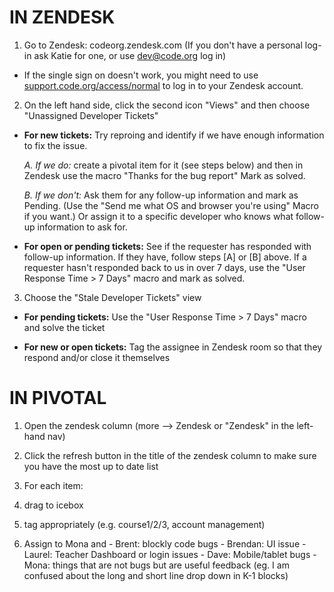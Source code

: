 # IN ZENDESK

1. Go to Zendesk: codeorg.zendesk.com (If you don't have a personal log-in ask Katie for one, or use dev@code.org log in)
 - If the single sign on doesn't work, you might need to use [support.code.org/access/normal](https://support.code.org/access/normal/) to log in to your Zendesk account.

2. On the left hand side, click the second icon "Views" and then choose "Unassigned Developer Tickets"

 - **For new tickets:** Try reproing and identify if we have enough information to fix the issue. 

    *A. If we do:* create a pivotal item for it (see steps below) and then in Zendesk use the macro "Thanks for the bug report" Mark as solved.
  
    *B. If we don't:* Ask them for any follow-up information and mark as Pending. (Use the "Send me what OS and browser you're using" Macro if you want.) Or assign it to a specific developer who knows what follow-up information to ask for.

 - **For open or pending tickets:** See if the requester has responded with follow-up information. If they have, follow steps [A] or [B] above. If a requester hasn't responded back to us in over 7 days, use the "User Response Time > 7 Days" macro and mark as solved.

3. Choose the "Stale Developer Tickets" view

 - **For pending tickets:** Use the "User Response Time > 7 Days" macro and solve the ticket

 - **For new or open tickets:** Tag the assignee in Zendesk room so that they respond and/or close it themselves


# IN PIVOTAL

1. Open the zendesk column (more --> Zendesk or "Zendesk" in the left-hand nav)

2. Click the refresh button in the title of the zendesk column to make sure you have the most up to date list

3. For each item:
  1. drag to icebox
  2. tag appropriately (e.g. course1/2/3, account management)
  3. Assign to Mona and
    - Brent: blockly code bugs
    - Brendan: UI issue
    - Laurel: Teacher Dashboard or login issues
    - Dave: Mobile/tablet bugs
    - Mona: things that are not bugs but are useful feedback (eg. I am confused about the long and short line drop down in K-1 blocks)
